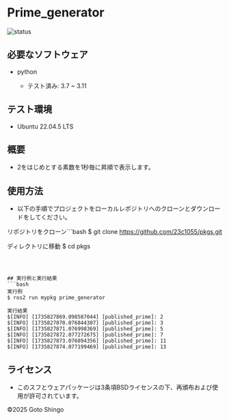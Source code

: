 # Prime_generator

![status](https://github.com/23c1055/task/actions/workflows/test.yml/badge.svg)

## 必要なソフトウェア
- python

    - テスト済み: 3.7 ~ 3.11

## テスト環境

 - Ubuntu 22.04.5 LTS

## 概要

- 2をはじめとする素数を1秒毎に昇順で表示します。

## 使用方法

- 以下の手順でプロジェクトをローカルレポジトリへのクローンとダウンロードをしてください。


リポジトリをクローン```bash
$ git clone https://github.com/23c1055/pkgs.git

ディレクトリに移動
$ cd pkgs
```



## 実行例と実行結果
```bash
実行例
$ ros2 run mypkg prime_generator

実行結果
$[INFO] [1735827869.098587044] [published_prime]: 2
$[INFO] [1735827870.076844307] [published_prime]: 3
$[INFO] [1735827871.076998369] [published_prime]: 5
$[INFO] [1735827872.077272675] [published_prime]: 7
$[INFO] [1735827873.076894356] [published_prime]: 11
$[INFO] [1735827874.077199469] [published_prime]: 13
```

## ライセンス

- このスフとウェアパッケージは3条項BSDライセンスの下、再頒布および使用が許可されています。

©2025 Goto Shingo

